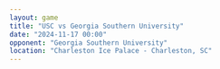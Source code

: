 ```yaml
---
layout: game
title: "USC vs Georgia Southern University"
date: "2024-11-17 00:00"
opponent: "Georgia Southern University"
location: "Charleston Ice Palace - Charleston, SC"
---
```

